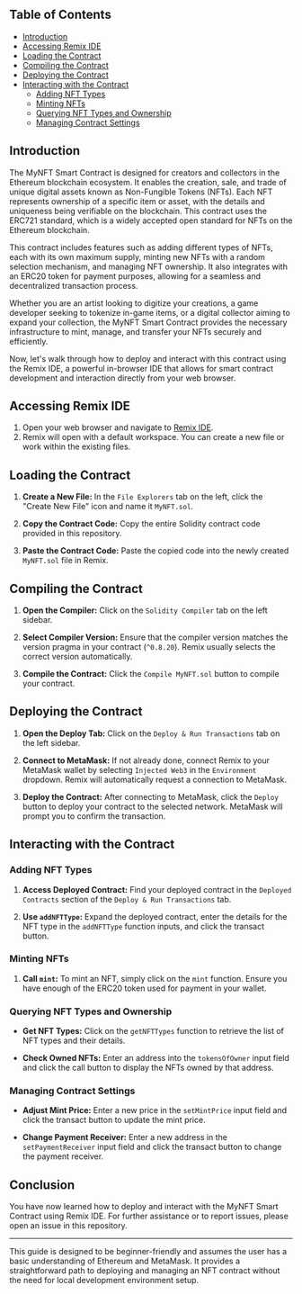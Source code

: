 ## Table of Contents

- [Introduction](#introduction)
- [Accessing Remix IDE](#accessing-remix-ide)
- [Loading the Contract](#loading-the-contract)
- [Compiling the Contract](#compiling-the-contract)
- [Deploying the Contract](#deploying-the-contract)
- [Interacting with the Contract](#interacting-with-the-contract)
  - [Adding NFT Types](#adding-nft-types)
  - [Minting NFTs](#minting-nfts)
  - [Querying NFT Types and Ownership](#querying-nft-types-and-ownership)
  - [Managing Contract Settings](#managing-contract-settings)

## Introduction

The MyNFT Smart Contract is designed for creators and collectors in the Ethereum blockchain ecosystem. It enables the creation, sale, and trade of unique digital assets known as Non-Fungible Tokens (NFTs). Each NFT represents ownership of a specific item or asset, with the details and uniqueness being verifiable on the blockchain. This contract uses the ERC721 standard, which is a widely accepted open standard for NFTs on the Ethereum blockchain.

This contract includes features such as adding different types of NFTs, each with its own maximum supply, minting new NFTs with a random selection mechanism, and managing NFT ownership. It also integrates with an ERC20 token for payment purposes, allowing for a seamless and decentralized transaction process.

Whether you are an artist looking to digitize your creations, a game developer seeking to tokenize in-game items, or a digital collector aiming to expand your collection, the MyNFT Smart Contract provides the necessary infrastructure to mint, manage, and transfer your NFTs securely and efficiently.

Now, let's walk through how to deploy and interact with this contract using the Remix IDE, a powerful in-browser IDE that allows for smart contract development and interaction directly from your web browser.

## Accessing Remix IDE

1. Open your web browser and navigate to [Remix IDE](https://remix.ethereum.org/).
2. Remix will open with a default workspace. You can create a new file or work within the existing files.

## Loading the Contract

1. **Create a New File:**
   In the `File Explorers` tab on the left, click the "Create New File" icon and name it `MyNFT.sol`.

2. **Copy the Contract Code:**
   Copy the entire Solidity contract code provided in this repository.

3. **Paste the Contract Code:**
   Paste the copied code into the newly created `MyNFT.sol` file in Remix.

## Compiling the Contract

1. **Open the Compiler:**
   Click on the `Solidity Compiler` tab on the left sidebar.

2. **Select Compiler Version:**
   Ensure that the compiler version matches the version pragma in your contract (`^0.8.20`). Remix usually selects the correct version automatically.

3. **Compile the Contract:**
   Click the `Compile MyNFT.sol` button to compile your contract.

## Deploying the Contract

1. **Open the Deploy Tab:**
   Click on the `Deploy & Run Transactions` tab on the left sidebar.

2. **Connect to MetaMask:**
   If not already done, connect Remix to your MetaMask wallet by selecting `Injected Web3` in the `Environment` dropdown. Remix will automatically request a connection to MetaMask.

3. **Deploy the Contract:**
   After connecting to MetaMask, click the `Deploy` button to deploy your contract to the selected network. MetaMask will prompt you to confirm the transaction.

## Interacting with the Contract

### Adding NFT Types

1. **Access Deployed Contract:**
   Find your deployed contract in the `Deployed Contracts` section of the `Deploy & Run Transactions` tab.

2. **Use `addNFTType`:**
   Expand the deployed contract, enter the details for the NFT type in the `addNFTType` function inputs, and click the transact button.

### Minting NFTs

1. **Call `mint`:**
   To mint an NFT, simply click on the `mint` function. Ensure you have enough of the ERC20 token used for payment in your wallet.

### Querying NFT Types and Ownership

- **Get NFT Types:**
  Click on the `getNFTTypes` function to retrieve the list of NFT types and their details.

- **Check Owned NFTs:**
  Enter an address into the `tokensOfOwner` input field and click the call button to display the NFTs owned by that address.

### Managing Contract Settings

- **Adjust Mint Price:**
  Enter a new price in the `setMintPrice` input field and click the transact button to update the mint price.

- **Change Payment Receiver:**
  Enter a new address in the `setPaymentReceiver` input field and click the transact button to change the payment receiver.

## Conclusion

You have now learned how to deploy and interact with the MyNFT Smart Contract using Remix IDE. For further assistance or to report issues, please open an issue in this repository.

---

This guide is designed to be beginner-friendly and assumes the user has a basic understanding of Ethereum and MetaMask. It provides a straightforward path to deploying and managing an NFT contract without the need for local development environment setup.
